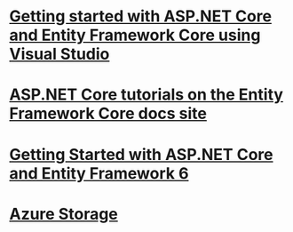 # [Getting started with ASP.NET Core and Entity Framework Core using Visual Studio](ef-mvc/toc.md)
# [ASP.NET Core tutorials on the Entity Framework Core docs site](http://docs.efproject.net/en)
# [Getting Started with ASP.NET Core and Entity Framework 6](entity-framework-6.md)
# [Azure Storage](azure-storage/toc.md)